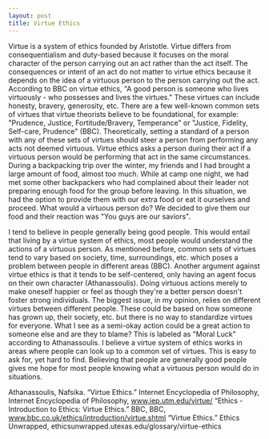 ```yaml
---
layout: post
title: Virtue Ethics
---
```


Virtue is a system of ethics founded by Aristotle. Virtue differs from consequentialism and duty-based because it focuses on the moral character of the person carrying out an act rather than the act itself. The consequences or intent of an act do not matter to virtue ethics because it depends on the idea of a virtuous person to the person carrying out the act. According to BBC on virtue ethics, "A good person is someone who lives virtuously - who possesses and lives the virtues." These virtues can include honesty, bravery, generosity, etc. There are a few well-known common sets of virtues that virtue theorists believe to be foundational, for example: "Prudence, Justice, Fortitude/Bravery, Temperance" or "Justice, Fidelity, Self-care, Prudence" (BBC). Theoretically, setting a standard of a person with any of these sets of virtues should steer a person from performing any acts not deemed virtuous. Virtue ethics asks a person during their act if a virtuous person would be performing that act in the same circumstances. During a backpacking trip over the winter, my friends and I had brought a large amount of food, almost too much. While at camp one night, we had met some other backpackers who had complained about their leader not preparing enough food for the group before leaving. In this situation, we had the option to provide them with our extra food or eat it ourselves and proceed. What would a virtuous person do? We decided to give them our food and their reaction was "You guys are our saviors".

I tend to believe in people generally being good people. This would entail that living by a virtue system of ethics, most people would understand the actions of a virtuous person. As mentioned before,  common sets of virtues tend to vary based on society, time, surroundings, etc. which poses a problem between people in different areas (BBC). Another argument against virtue ethics is that it tends to be self-centered, only having an agent focus on their own character (Athanassoulis). Doing virtuous actions merely to make oneself happier or feel as though they're a better person doesn't foster strong individuals. The biggest issue, in my opinion, relies on different virtues between different people. These could be based on how someone has grown up, their society, etc. but there is no way to standardize virtues for everyone. What I see as a semi-okay action could be a great action to someone else and are they to blame? This is labeled as "Moral Luck" according to Athanassoulis. I believe a virtue system of ethics works in areas where people can look up to a common set of virtues. This is easy to ask for, yet hard to find. Believing that people are generally good people gives me hope for most people knowing what a virtuous person would do in situations.

Athanassoulis, Nafsika. “Virtue Ethics.” Internet Encyclopedia of Philosophy, Internet Encyclopedia of Philosophy, www.iep.utm.edu/virtue/
“Ethics - Introduction to Ethics: Virtue Ethics.” BBC, BBC, www.bbc.co.uk/ethics/introduction/virtue.shtml
“Virtue Ethics.” Ethics Unwrapped, ethicsunwrapped.utexas.edu/glossary/virtue-ethics
